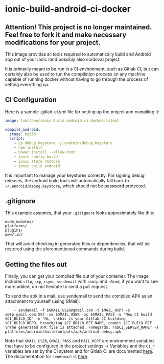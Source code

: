 # ionic-build-android-ci-docker

## Attention! This project is no longer maintained. Feel free to fork it and make necessary modifications for your project.

This image provides all tools required to automatically build and Android app out of your ionic (and possibly also cordova) project.

It is primarily meant to be run in a CI environment, such as Gitlab CI, but can certainly also be used to run the compilation process on any machine capable of running docker without having to go through the process of setting everything up.

## CI Configuration

Here is a sample .gitlab-ci.yml file for setting up the project and compiling it:

```yaml
image: tobitheo/ionic-build-android-ci-docker:latest

compile_android:
  stage: build
  script:
    - cp debug.keystore ~/.android/debug.keystore
    - npm install
    - bower install --allow-root
    - ionic config build
    - ionic state restore
    - ionic build android
```

It is important to manage your keystores correctly. For signing debug releases, the android build tools will automatically fall back to `~/.android/debug.keystore`, which should not be password protected.

## .gitignore

This example assumes, that your `.gitignore` looks approximately like this: 

```
node_modules/
platforms/
plugins/
www/lib/
```

That will avoid checking in generated files or dependencies, that will be restored using the aforementioned commands during build.

## Getting the files out

Finally, you can get your compiled file out of your container. The image includes `sftp`, `scp`, `rsync`, `sendemail` with `ssmtp` and `s3cmd`, if you want to see more added, do not hesitate to send a pull request.

To send the apk in a mail, use sendemail to send the compiled APK as an attachment to yourself (using GMail):

```
    - sendemail -f $GMAIL_USER@gmail.com -t $MAIL_RCPT -s smtp.gmail.com:587 -xu $GMAIL_USER -xp $GMAIL_PASS -u "New CI build $CI_BUILD_ID" -m "Hi, \nthis is your Gitlab CI building $CI_BUILD_REPO, branch/tag $CI_BUILD_REF_NAME, commit $CI_BUILD_REF. \nThe generated APK file is attached. \nRegards, \n$CI_SERVER_NAME" -a platforms/android/build/outputs/apk/android-debug.apk
```

Note that `GMAIL_USER`, `GMAIL_PASS` and `MAIL_RCPT` are environment variables that have to be configured in the project settings -> Variables and the `CI_*` variables are set by the CI system and for Gitlab CI are documented [here](http://doc.gitlab.com/ce/ci/variables/README.html). The documentation for `sendemail` is [here](https://github.com/mogaal/sendemail).
